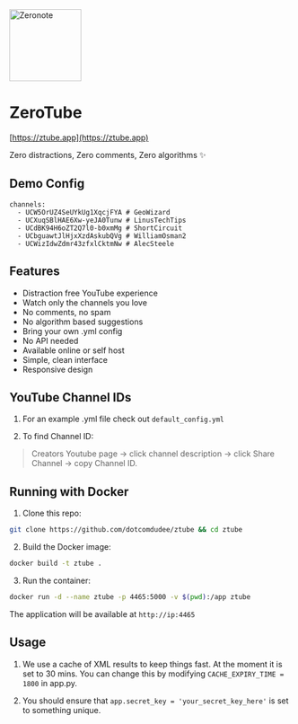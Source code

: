 <img src="https://cdn.stord.site/files/32268/youtube_1738413332.png" alt="Zeronote" width="128"/>

# ZeroTube
[https://ztube.app](https://ztube.app)

Zero distractions, Zero comments, Zero algorithms ✨

## Demo Config
```
channels:
  - UCW5OrUZ4SeUYkUg1XqcjFYA # GeoWizard
  - UCXuqSBlHAE6Xw-yeJA0Tunw # LinusTechTips
  - UCdBK94H6oZT2Q7l0-b0xmMg # ShortCircuit
  - UCbguawtJlHjxXzdAskubQVg # WilliamOsman2
  - UCWizIdwZdmr43zfxlCktmNw # AlecSteele
```

## Features

- Distraction free YouTube experience
- Watch only the channels you love
- No comments, no spam
- No algorithm based suggestions
- Bring your own .yml config
- No API needed
- Available online or self host
- Simple, clean interface
- Responsive design

## YouTube Channel IDs

1. For an example .yml file check out `default_config.yml`

2. To find Channel ID:
> Creators Youtube page -> click channel description -> click Share Channel -> copy Channel ID.

## Running with Docker

1. Clone this repo:
```bash
git clone https://github.com/dotcomdudee/ztube && cd ztube
```

2. Build the Docker image:
```bash
docker build -t ztube .
```

3. Run the container:
```bash
docker run -d --name ztube -p 4465:5000 -v $(pwd):/app ztube
```

The application will be available at `http://ip:4465`

## Usage

1. We use a cache of XML results to keep things fast. At the moment it is set to 30 mins. You can change this by modifying `CACHE_EXPIRY_TIME = 1800` in app.py. 

2. You should ensure that `app.secret_key = 'your_secret_key_here'` is set to something unique.
